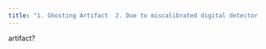 ```yaml
---
title: "1. Ghosting Artifact  2. Due to miscalibrated digital detector if its present on all images taken that day.  3. Due to previous exposure if only on this one patient or differeing from image to image  4. Findings: Dark band between the center of the breast and the skin line"
---
```

artifact?

